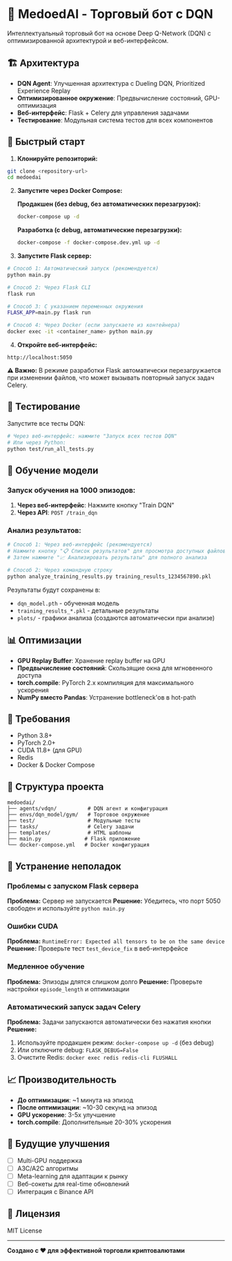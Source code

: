 # 🚀 MedoedAI - Торговый бот с DQN

Интеллектуальный торговый бот на основе Deep Q-Network (DQN) с оптимизированной архитектурой и веб-интерфейсом.

## 🏗️ Архитектура

- **DQN Agent**: Улучшенная архитектура с Dueling DQN, Prioritized Experience Replay
- **Оптимизированное окружение**: Предвычисление состояний, GPU-оптимизация
- **Веб-интерфейс**: Flask + Celery для управления задачами
- **Тестирование**: Модульная система тестов для всех компонентов

## 🚀 Быстрый старт

1. **Клонируйте репозиторий:**
```bash
git clone <repository-url>
cd medoedai
```

2. **Запустите через Docker Compose:**

   **Продакшен (без debug, без автоматических перезагрузок):**
   ```bash
   docker-compose up -d
   ```

   **Разработка (с debug, автоматические перезагрузки):**
   ```bash
   docker-compose -f docker-compose.dev.yml up -d
   ```

3. **Запустите Flask сервер:**
```bash
# Способ 1: Автоматический запуск (рекомендуется)
python main.py

# Способ 2: Через Flask CLI
flask run

# Способ 3: С указанием переменных окружения
FLASK_APP=main.py flask run

# Способ 4: Через Docker (если запускаете из контейнера)
docker exec -it <container_name> python main.py
```

4. **Откройте веб-интерфейс:**
```
http://localhost:5050
```

**⚠️ Важно:** В режиме разработки Flask автоматически перезагружается при изменении файлов, что может вызывать повторный запуск задач Celery.

## 🧪 Тестирование

Запустите все тесты DQN:
```bash
# Через веб-интерфейс: нажмите "Запуск всех тестов DQN"
# Или через Python:
python test/run_all_tests.py
```

## 🚀 Обучение модели

### Запуск обучения на 1000 эпизодов:
1. **Через веб-интерфейс**: Нажмите кнопку "Train DQN"
2. **Через API**: `POST /train_dqn`

### Анализ результатов:
```bash
# Способ 1: Через веб-интерфейс (рекомендуется)
# Нажмите кнопку "📋 Список результатов" для просмотра доступных файлов
# Затем нажмите "📈 Анализировать результаты" для полного анализа

# Способ 2: Через командную строку
python analyze_training_results.py training_results_1234567890.pkl
```

Результаты будут сохранены в:
- `dqn_model.pth` - обученная модель
- `training_results_*.pkl` - детальные результаты
- `plots/` - графики анализа (создаются автоматически при анализе)

## 📊 Оптимизации

- **GPU Replay Buffer**: Хранение replay buffer на GPU
- **Предвычисление состояний**: Скользящие окна для мгновенного доступа
- **torch.compile**: PyTorch 2.x компиляция для максимального ускорения
- **NumPy вместо Pandas**: Устранение bottleneck'ов в hot-path

## 🔧 Требования

- Python 3.8+
- PyTorch 2.0+
- CUDA 11.8+ (для GPU)
- Redis
- Docker & Docker Compose

## 📁 Структура проекта

```
medoedai/
├── agents/vdqn/          # DQN агент и конфигурация
├── envs/dqn_model/gym/   # Торговое окружение
├── test/                 # Модульные тесты
├── tasks/                # Celery задачи
├── templates/            # HTML шаблоны
├── main.py              # Flask приложение
└── docker-compose.yml   # Docker конфигурация
```

## 🚨 Устранение неполадок

### Проблемы с запуском Flask сервера
**Проблема:** Сервер не запускается
**Решение:** Убедитесь, что порт 5050 свободен и используйте `python main.py`

### Ошибки CUDA
**Проблема:** `RuntimeError: Expected all tensors to be on the same device`
**Решение:** Проверьте тест `test_device_fix` в веб-интерфейсе

### Медленное обучение
**Проблема:** Эпизоды длятся слишком долго
**Решение:** Проверьте настройки `episode_length` и оптимизации

### Автоматический запуск задач Celery
**Проблема:** Задачи запускаются автоматически без нажатия кнопки
**Решение:** 
1. Используйте продакшен режим: `docker-compose up -d` (без debug)
2. Или отключите debug: `FLASK_DEBUG=False`
3. Очистите Redis: `docker exec redis redis-cli FLUSHALL`

## 📈 Производительность

- **До оптимизации**: ~1 минута на эпизод
- **После оптимизации**: ~10-30 секунд на эпизод
- **GPU ускорение**: 3-5x улучшение
- **torch.compile**: Дополнительные 20-30% ускорения

## 🔮 Будущие улучшения

- [ ] Multi-GPU поддержка
- [ ] A3C/A2C алгоритмы
- [ ] Meta-learning для адаптации к рынку
- [ ] Веб-сокеты для real-time обновлений
- [ ] Интеграция с Binance API

## 📝 Лицензия

MIT License

---

**Создано с ❤️ для эффективной торговли криптовалютами**
